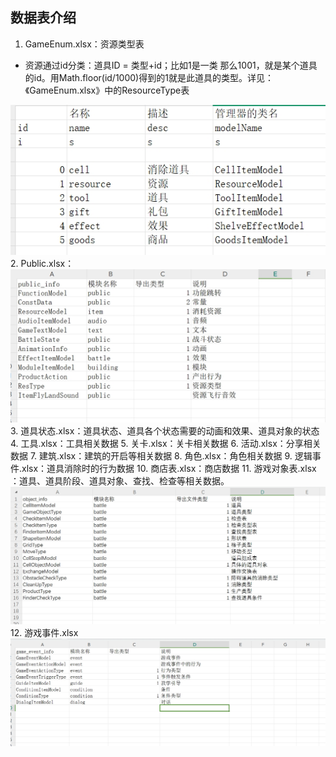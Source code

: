 
## 数据表介绍

1. GameEnum.xlsx：资源类型表
- 资源通过id分类：道具ID = 类型+id；比如1是一类 那么1001，就是某个道具的id。用Math.floor(id/1000)得到的1就是此道具的类型。详见：《GameEnum.xlsx》中的ResourceType表
<img src='./pic/table/resType.png'/>
2. Public.xlsx：   
<img src='./pic/data/public.png'/>
3. 道具状态.xlsx：道具状态、道具各个状态需要的动画和效果、道具对象的状态
4. 工具.xlsx：工具相关数据
5. 关卡.xlsx：关卡相关数据
6. 活动.xlsx：分享相关数据
7. 建筑.xlsx：建筑的开启等相关数据
8. 角色.xlsx：角色相关数据
9.  逻辑事件.xlsx：道具消除时的行为数据
10. 商店表.xlsx：商店数据
11. 游戏对象表.xlsx ：道具、道具阶段、道具对象、查找、检查等相关数据。
<img src='./pic/data/游戏对象.png'/>
12. 游戏事件.xlsx   
<img src='./pic/data/游戏事件表.png'/>